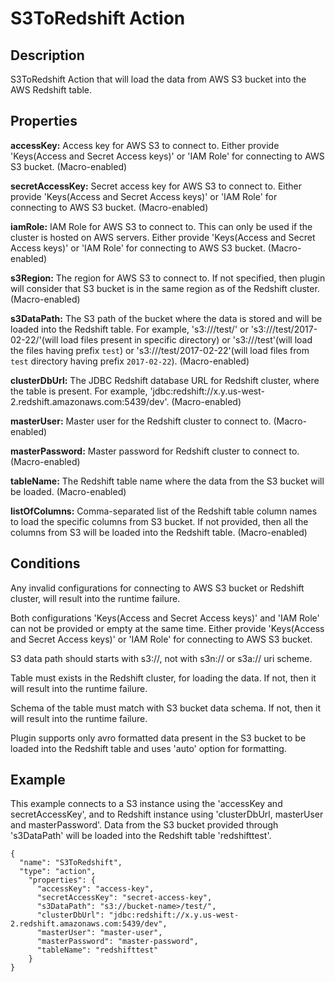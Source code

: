 # S3ToRedshift Action


Description
-----------
S3ToRedshift Action that will load the data from AWS S3 bucket into the AWS Redshift table.

Properties
----------

**accessKey:** Access key for AWS S3 to connect to. Either provide 'Keys(Access and Secret Access keys)' or 'IAM
Role' for connecting to AWS S3 bucket. (Macro-enabled)

**secretAccessKey:** Secret access key for AWS S3 to connect to. Either provide 'Keys(Access and Secret Access keys)'
 or 'IAM Role' for connecting to AWS S3 bucket. (Macro-enabled)

**iamRole:** IAM Role for AWS S3 to connect to. This can only be used if the cluster is hosted on AWS servers. Either
 provide 'Keys(Access and Secret Access keys)' or 'IAM Role' for connecting to AWS S3 bucket. (Macro-enabled)

**s3Region:** The region for AWS S3 to connect to. If not specified, then plugin will consider that S3 bucket is in
the same region as of the Redshift cluster. (Macro-enabled)

**s3DataPath:** The S3 path of the bucket where the data is stored and will be loaded into the Redshift table.
For example, 's3://<bucket-name>/test/' or 's3://<bucket-name>/test/2017-02-22/'(will load files present in specific
directory) or 's3://<bucket-name>/test'(will load the files having prefix ``test``) or
's3://<bucket-name>/test/2017-02-22'(will load files from ``test`` directory having prefix ``2017-02-22``).
(Macro-enabled)

**clusterDbUrl:** The JDBC Redshift database URL for Redshift cluster, where the table is present. For example,
'jdbc:redshift://x.y.us-west-2.redshift.amazonaws.com:5439/dev'. (Macro-enabled)

**masterUser:** Master user for the Redshift cluster to connect to. (Macro-enabled)

**masterPassword:** Master password for Redshift cluster to connect to. (Macro-enabled)

**tableName:** The Redshift table name where the data from the S3 bucket will be loaded. (Macro-enabled)

**listOfColumns:** Comma-separated list of the Redshift table column names to load the specific columns from S3
bucket. If not provided, then all the columns from S3 will be loaded into the Redshift table. (Macro-enabled)

Conditions
----------
Any invalid configurations for connecting to AWS S3 bucket or Redshift cluster, will result into the runtime failure.

Both configurations 'Keys(Access and Secret Access keys)' and 'IAM Role' can not be provided or empty at the same
time. Either provide 'Keys(Access and Secret Access keys)' or 'IAM Role' for connecting to AWS S3 bucket.

S3 data path should starts with s3://, not with s3n:// or s3a:// uri scheme.

Table must exists in the Redshift cluster, for loading the data. If not, then it will result into the runtime failure.

Schema of the table must match with S3 bucket data schema. If not, then it will result into the runtime failure.

Plugin supports only avro formatted data present in the S3 bucket to be loaded into the Redshift table and uses
'auto' option for formatting.

Example
-------
This example connects to a S3 instance using the 'accessKey and secretAccessKey', and to Redshift instance using
'clusterDbUrl, masterUser and masterPassword'. Data from the S3 bucket provided through 's3DataPath' will be loaded
into the Redshift table 'redshifttest'.

    {
      "name": "S3ToRedshift",
      "type": "action",
        "properties": {
          "accessKey": "access-key",
          "secretAccessKey": "secret-access-key",
          "s3DataPath": "s3://bucket-name>/test/",
          "clusterDbUrl": "jdbc:redshift://x.y.us-west-2.redshift.amazonaws.com:5439/dev",
          "masterUser": "master-user",
          "masterPassword": "master-password",
          "tableName": "redshifttest"
        }
    }
